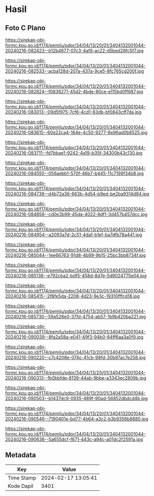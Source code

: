 # Hasil

## Foto C Plano

https://sirekap-obj-formc.kpu.go.id/f174/pemilu/pdpr/34/04/13/20/01/3404132001044-20240216-082423--b12b4677-07c3-4af8-ac22-d5bed28fc5f7.jpg

https://sirekap-obj-formc.kpu.go.id/f174/pemilu/pdpr/34/04/13/20/01/3404132001044-20240216-082533--acba128d-207a-437a-9ce5-8fc765cd200f.jpg

https://sirekap-obj-formc.kpu.go.id/f174/pemilu/pdpr/34/04/13/20/01/3404132001044-20240216-082824--f0836271-45d2-4bde-80ce-e115bd0ff687.jpg

https://sirekap-obj-formc.kpu.go.id/f174/pemilu/pdpr/34/04/13/20/01/3404132001044-20240216-083013--09d5f975-7cf6-4cd1-83db-bf0843cff7da.jpg

https://sirekap-obj-formc.kpu.go.id/f174/pemilu/pdpr/34/04/13/20/01/3404132001044-20240216-083615--60e22ca4-164e-4c50-9277-8e96ad0b8525.jpg

https://sirekap-obj-formc.kpu.go.id/f174/pemilu/pdpr/34/04/13/20/01/3404132001044-20240216-083711--fd7bbae1-9242-4a19-b35f-34300b43c130.jpg

https://sirekap-obj-formc.kpu.go.id/f174/pemilu/pdpr/34/04/13/20/01/3404132001044-20240216-084550--056aebb1-570f-46b7-b445-11c7199f34b8.jpg

https://sirekap-obj-formc.kpu.go.id/f174/pemilu/pdpr/34/04/13/20/01/3404132001044-20240216-084739--d4b72a36-663b-4d54-b9ed-be2ba9314d84.jpg

https://sirekap-obj-formc.kpu.go.id/f174/pemilu/pdpr/34/04/13/20/01/3404132001044-20240216-084858--cd0e3b99-45da-4022-8df1-3d457b457dcc.jpg

https://sirekap-obj-formc.kpu.go.id/f174/pemilu/pdpr/34/04/13/20/01/3404132001044-20240216-084954--a2093a7d-2c51-4da1-b1ef-ba7dfb78a441.jpg

https://sirekap-obj-formc.kpu.go.id/f174/pemilu/pdpr/34/04/13/20/01/3404132001044-20240216-085044--1ee66763-91d8-4b99-9b15-25bc3bb8734f.jpg

https://sirekap-obj-formc.kpu.go.id/f174/pemilu/pdpr/34/04/13/20/01/3404132001044-20240216-085138--e792cba2-bdf5-458d-8d7e-5d9024775e04.jpg

https://sirekap-obj-formc.kpu.go.id/f174/pemilu/pdpr/34/04/13/20/01/3404132001044-20240216-085415--2f8fe5da-2208-4d23-9e3c-19310fffcd18.jpg

https://sirekap-obj-formc.kpu.go.id/f174/pemilu/pdpr/34/04/13/20/01/3404132001044-20240216-085730--59a528e0-37fd-4754-ab57-1b9b420ba221.jpg

https://sirekap-obj-formc.kpu.go.id/f174/pemilu/pdpr/34/04/13/20/01/3404132001044-20240216-090039--8fa2a58a-e041-49f3-94b0-64ff6aa3a0f9.jpg

https://sirekap-obj-formc.kpu.go.id/f174/pemilu/pdpr/34/04/13/20/01/3404132001044-20240216-090220--c7c4208e-074c-41cb-98fd-30b97ac7e258.jpg

https://sirekap-obj-formc.kpu.go.id/f174/pemilu/pdpr/34/04/13/20/01/3404132001044-20240216-090313--fb0bbfde-8139-44ab-9bbe-a3343ec2809b.jpg

https://sirekap-obj-formc.kpu.go.id/f174/pemilu/pdpr/34/04/13/20/01/3404132001044-20240216-090503--b1437dc9-0935-489f-90ad-56852dbdcd4b.jpg

https://sirekap-obj-formc.kpu.go.id/f174/pemilu/pdpr/34/04/13/20/01/3404132001044-20240216-090546--7190401e-bd77-4b64-a3c2-b3b9356b8880.jpg

https://sirekap-obj-formc.kpu.go.id/f174/pemilu/pdpr/34/04/13/20/01/3404132001044-20240216-090636--5a655dcf-f671-443c-a94c-a01dc2f2591a.jpg


## Metadata

| Key        | Value               |
| ---------- | ------------------- |
| Time Stamp | 2024-02-17 13:05:41 |
| Kode Dapil | 3401                |



